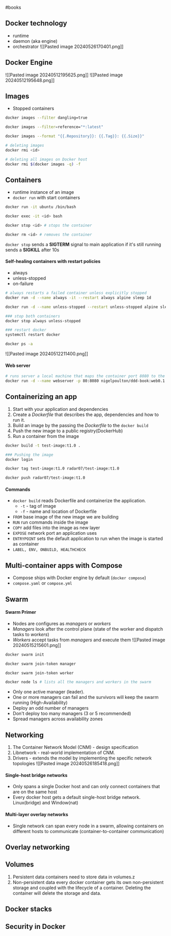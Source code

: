 #books

## Docker technology
 * runtime
 * daemon (aka engine)
 * orchestrator
 ![[Pasted image 20240526170401.png]]

## Docker Engine

![[Pasted image 20240512195625.png]]
![[Pasted image 20240512195648.png]]
## Images
* Stopped containers
```bash
docker images --filter dangling=true

docker images --filter=reference="*:latest"

docker images --format "{{.Repository}}: {{.Tag}}: {{.Size}}"

# deleting images
docker rmi <id>

# deleting all images on Docker host
docker rmi $(docker images -q) -f
```


## Containers
* runtime instance of an image
* `docker run` with start containers

```bash
docker run -it ubuntu /bin/bash

docker exec -it <id> bash

docker stop <id> # stops the container

docker rm <id> # removes the container
```

`docker stop` sends a **SIGTERM** signal to main application
if it's still running sends a **SIGKILL** after 10s

#### Self-healing containers with restart policies
* always
* unless-stopped
* on-failure
```bash
# always restarts a failed container unless explicitly stopped
docker run -d --name always -it --restart always alpine sleep 1d

docker run -d --name unless-stopped --restart unless-stopped alpine sleep 1d

### stop both containers
docker stop always unless-stopped

### restart docker
systemctl restart docker

docker ps -a
```
![[Pasted image 20240512211400.png]]

#### Web server
```bash
# runs server a local machine that maps the container port 8080 to the host port 80
docker run -d --name webserver -p 80:8080 nigelpoulton/ddd-book:web0.1
```


## Containerizing an app

1. Start with your application and dependencies
2. Create a *Dockerfile* that describes the app, dependencies and how to run it.
3. Build an image by the passing the *Dockerfile* to the `docker build`
4. Push the new image to a public registry(DockerHub)
5. Run a container from the image
```bash
docker build -t test-image:t1.0 .

### Pushing the image
docker login

docker tag test-image:t1.0 radar07/test-image:t1.0

docker push radar07/test-image:t1.0
```
#### Commands

* `docker build` reads Dockerfile and containerize the application.
	* `-t` - tag of image
	* `-f` - name and location of Dockerfile
* `FROM` base image of the new image we are building
* `RUN` run commands inside the image
* `COPY` add files into the image as new layer
* `EXPOSE` network port an application uses
* `ENTRYPOINT` sets the default application to run when the image is started as container
* `LABEL, ENV, ONBUILD, HEALTHCHECK`


## Multi-container apps with Compose

* Compose ships with Docker engine by default (`docker compose`)
* `compose.yaml` or `compose.yml`


## Swarm
#### Swarm Primer
* Nodes are configures as *managers* or *workers*
* *Managers* look after the control plane (state of the worker and dispatch tasks to *workers*)
* *Workers* accept tasks from *managers* and execute them
![[Pasted image 20240515215601.png]]

```bash
docker swarm init

docker swarm join-token manager

docker swarm join-token worker

docker node ls # lists all the managers and workers in the swarm
```

* Only one active manager (leader).
* One or more managers can fail and the survivors will keep the swarm running (High-Availability)
* Deploy an odd number of managers
* Don't deploy too many managers (3 or 5 recommended)
* Spread managers across availability zones
## Networking

1. The Container Network Model (CNM) - design specification
2. Libnetwork - real-world implementation of CNM.
3. Drivers - extends the model by implementing the specific network topologies
![[Pasted image 20240526185418.png]]

#### Single-host bridge networks

* Only spans a single Docker host and can only connect containers that are on the same host
* Every docker host gets a default single-host bridge network. Linux(bridge) and Window(nat)

#### Multi-layer overlay networks

* Single network can span every node in a swarm, allowing containers on different hosts to communicate (container-to-container communication)

## Overlay networking

## Volumes

1. Persistent data
		containers need to store data in volumes.z
2. Non-persistent data
		every docker container gets its own non-persistent storage and coupled with the lifecycle of a container. Deleting the container will delete the storage and data.

## Docker stacks

## Security in Docker

